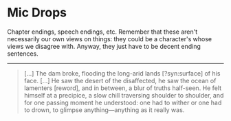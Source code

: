 # Mic Drops

Chapter endings, speech endings, etc. Remember that these aren't necessarily our own views on things: they could be a character's whose views we disagree with. Anyway, they just have to be decent ending sentences.

---

> [...] The dam broke, flooding the long-arid lands [?syn:surface] of his face. [...] He saw the desert of the disaffected, he saw the ocean of lamenters [reword], and in between, a blur of truths half-seen. He felt himself at a precipice, a slow chill traversing shoulder to shoulder, and for one passing moment he understood: one had to wither or one had to drown, to glimpse anything—anything as it really was.
